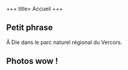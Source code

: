 +++
title= Accueil
+++

## Petit phrase

Â Die dans le parc naturel régional du Vercors.

## Photos wow !


